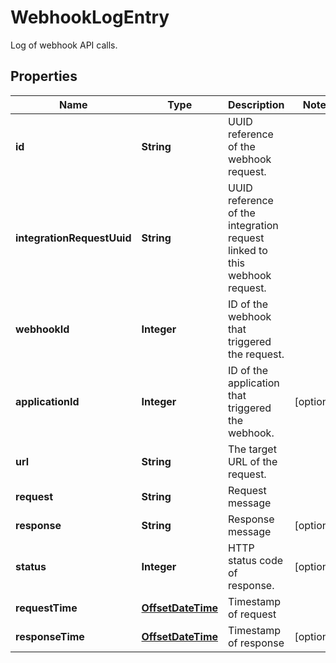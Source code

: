 

# WebhookLogEntry

Log of webhook API calls.
## Properties

Name | Type | Description | Notes
------------ | ------------- | ------------- | -------------
**id** | **String** | UUID reference of the webhook request. | 
**integrationRequestUuid** | **String** | UUID reference of the integration request linked to this webhook request. | 
**webhookId** | **Integer** | ID of the webhook that triggered the request. | 
**applicationId** | **Integer** | ID of the application that triggered the webhook. |  [optional]
**url** | **String** | The target URL of the request. | 
**request** | **String** | Request message | 
**response** | **String** | Response message |  [optional]
**status** | **Integer** | HTTP status code of response. |  [optional]
**requestTime** | [**OffsetDateTime**](OffsetDateTime.md) | Timestamp of request | 
**responseTime** | [**OffsetDateTime**](OffsetDateTime.md) | Timestamp of response |  [optional]



